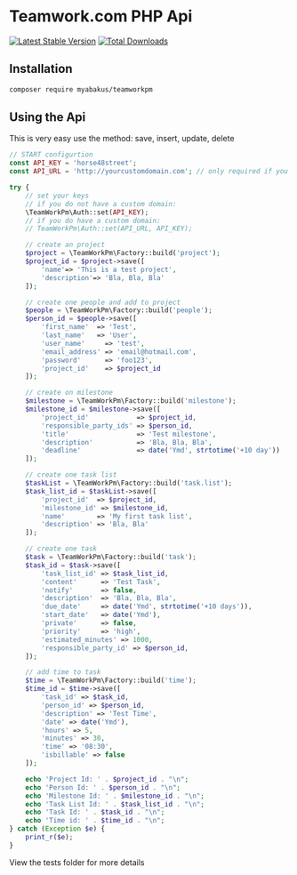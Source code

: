 # Teamwork.com PHP Api

[![Latest Stable Version](https://poser.pugx.org/myabakus/teamworkpm/v/stable)](https://packagist.org/packages/myabakus/teamworkpm)
[![Total Downloads](https://poser.pugx.org/myabakus/teamworkpm/downloads)](https://packagist.org/packages/myabakus/teamworkpm)

## Installation

```bash
composer require myabakus/teamworkpm
```

## Using the Api

This is very easy use the method: save, insert, update, delete

```php
// START configurtion
const API_KEY = 'horse48street';
const API_URL = 'http://yourcustomdomain.com'; // only required if you have a custom domain

try {
	// set your keys
	// if you do not have a custom domain:
	\TeamWorkPm\Auth::set(API_KEY);
	// if you do have a custom domain:
	// TeamWorkPm\Auth::set(API_URL, API_KEY);

	// create an project
	$project = \TeamWorkPm\Factory::build('project');
	$project_id = $project->save([
		'name'=> 'This is a test project',
		'description'=> 'Bla, Bla, Bla'
	]);

	// create one people and add to project
	$people = \TeamWorkPm\Factory::build('people');
	$person_id = $people->save([
		'first_name'  => 'Test',
		'last_name'   => 'User',
		'user_name'     => 'test',
		'email_address' => 'email@hotmail.com',
		'password'      => 'foo123',
		'project_id'    => $project_id
	]);

	// create on milestone
	$milestone = \TeamWorkPm\Factory::build('milestone');
	$milestone_id = $milestone->save([
		'project_id'            => $project_id,
		'responsible_party_ids' => $person_id,
		'title'                 => 'Test milestone',
		'description'           => 'Bla, Bla, Bla',
		'deadline'              => date('Ymd', strtotime('+10 day'))
	]);

	// create one task list
	$taskList = \TeamWorkPm\Factory::build('task.list');
	$task_list_id = $taskList->save([
		'project_id'  => $project_id,
		'milestone_id' => $milestone_id,
		'name'        => 'My first task list',
		'description' => 'Bla, Bla'
	]);

	// create one task
	$task = \TeamWorkPm\Factory::build('task');
	$task_id = $task->save([
		'task_list_id' => $task_list_id,
		'content'      => 'Test Task',
		'notify'       => false,
		'description'  => 'Bla, Bla, Bla',
		'due_date'     => date('Ymd', strtotime('+10 days')),
		'start_date'   => date('Ymd'),
		'private'      => false,
		'priority'     => 'high',
		'estimated_minutes' => 1000,
		'responsible_party_id' => $person_id,
	]);

	// add time to task
	$time = \TeamWorkPm\Factory::build('time');
	$time_id = $time->save([
		'task_id' => $task_id,
		'person_id' => $person_id,
		'description' => 'Test Time',
		'date' => date('Ymd'),
		'hours' => 5,
		'minutes' => 30,
		'time' => '08:30',
		'isbillable' => false
	]);

	echo 'Project Id: ' . $project_id . "\n";
	echo 'Person Id: ' . $person_id . "\n";
	echo 'Milestone Id: ' . $milestone_id . "\n";
	echo 'Task List Id: ' . $task_list_id . "\n";
	echo 'Task Id: ' . $task_id . "\n";
	echo 'Time id: ' . $time_id . "\n";
} catch (Exception $e) {
	print_r($e);
}
```

View the tests folder for more details
